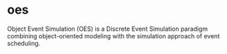 # oes
Object Event Simulation (OES) is a Discrete Event Simulation paradigm combining object-oriented modeling with the simulation approach of event scheduling.
